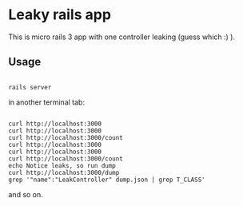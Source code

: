 # Leaky rails app

This is micro rails 3 app with one controller leaking (guess which :) ).

## Usage

```

rails server
```


in another terminal tab:

```

curl http://localhost:3000
curl http://localhost:3000
curl http://localhost:3000/count
curl http://localhost:3000
curl http://localhost:3000
curl http://localhost:3000/count
echo Notice leaks, so run dump
curl http://localhost:3000/dump
grep '"name":"LeakController" dump.json | grep T_CLASS'
```

and so on.